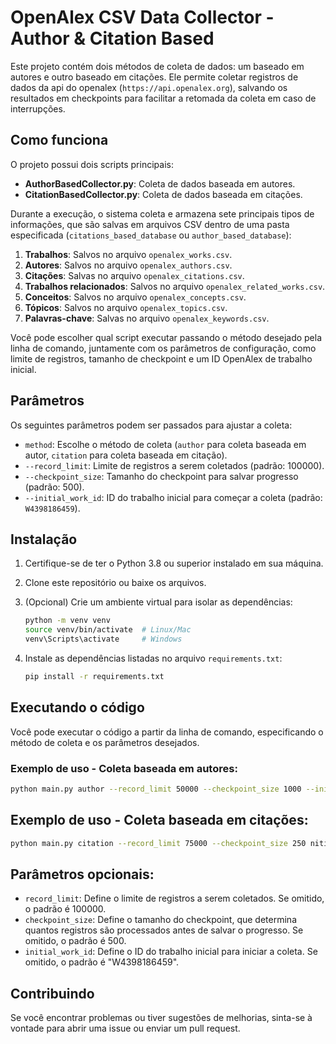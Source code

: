 # OpenAlex CSV Data Collector - Author & Citation Based

Este projeto contém dois métodos de coleta de dados: um baseado em autores e outro baseado em citações. Ele permite coletar registros de dados da api do openalex (`https://api.openalex.org`), salvando os resultados em checkpoints para facilitar a retomada da coleta em caso de interrupções.

## Como funciona

O projeto possui dois scripts principais:

- **AuthorBasedCollector.py**: Coleta de dados baseada em autores.
- **CitationBasedCollector.py**: Coleta de dados baseada em citações.

Durante a execução, o sistema coleta e armazena sete principais tipos de informações, que são salvas em arquivos CSV dentro de uma pasta especificada (`citations_based_database` ou `author_based_database`):

1. **Trabalhos**: Salvos no arquivo `openalex_works.csv`.
2. **Autores**: Salvos no arquivo `openalex_authors.csv`.
3. **Citações**: Salvas no arquivo `openalex_citations.csv`.
4. **Trabalhos relacionados**: Salvos no arquivo `openalex_related_works.csv`.
5. **Conceitos**: Salvos no arquivo `openalex_concepts.csv`.
6. **Tópicos**: Salvos no arquivo `openalex_topics.csv`.
7. **Palavras-chave**: Salvas no arquivo `openalex_keywords.csv`.

Você pode escolher qual script executar passando o método desejado pela linha de comando, juntamente com os parâmetros de configuração, como limite de registros, tamanho de checkpoint e um ID OpenAlex de trabalho inicial.

## Parâmetros

Os seguintes parâmetros podem ser passados para ajustar a coleta:

- `method`: Escolhe o método de coleta (`author` para coleta baseada em autor, `citation` para coleta baseada em citação).
- `--record_limit`: Limite de registros a serem coletados (padrão: 100000).
- `--checkpoint_size`: Tamanho do checkpoint para salvar progresso (padrão: 500).
- `--initial_work_id`: ID do trabalho inicial para começar a coleta (padrão: `W4398186459`).

## Instalação

1. Certifique-se de ter o Python 3.8 ou superior instalado em sua máquina.
2. Clone este repositório ou baixe os arquivos.
3. (Opcional) Crie um ambiente virtual para isolar as dependências:

    ```bash
    python -m venv venv
    source venv/bin/activate  # Linux/Mac
    venv\Scripts\activate     # Windows
    ```

4. Instale as dependências listadas no arquivo `requirements.txt`:

    ```bash
    pip install -r requirements.txt
    ```

## Executando o código

Você pode executar o código a partir da linha de comando, especificando o método de coleta e os parâmetros desejados.

### Exemplo de uso - Coleta baseada em autores:

```bash
python main.py author --record_limit 50000 --checkpoint_size 1000 --initial_work_id "W4398186459"
```

## Exemplo de uso - Coleta baseada em citações:

```bash
python main.py citation --record_limit 75000 --checkpoint_size 250 nitial_work_id "W4398186459"
```

## Parâmetros opcionais:
- `record_limit`: Define o limite de registros a serem coletados. Se omitido, o padrão é 100000.
- `checkpoint_size`: Define o tamanho do checkpoint, que determina quantos registros são processados antes de salvar o progresso. Se omitido, o padrão é 500.
- `initial_work_id`: Define o ID do trabalho inicial para iniciar a coleta. Se omitido, o padrão é "W4398186459".

## Contribuindo
Se você encontrar problemas ou tiver sugestões de melhorias, sinta-se à vontade para abrir uma issue ou enviar um pull request.